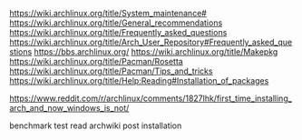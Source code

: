 https://wiki.archlinux.org/title/System_maintenance#
https://wiki.archlinux.org/title/General_recommendations
https://wiki.archlinux.org/title/Frequently_asked_questions
https://wiki.archlinux.org/title/Arch_User_Repository#Frequently_asked_questions
https://bbs.archlinux.org/
https://wiki.archlinux.org/title/Makepkg
https://wiki.archlinux.org/title/Pacman/Rosetta
https://wiki.archlinux.org/title/Pacman/Tips_and_tricks
https://wiki.archlinux.org/title/Help:Reading#Installation_of_packages

https://www.reddit.com/r/archlinux/comments/1827lhk/first_time_installing_arch_and_now_windows_is_not/

benchmark test
read archwiki post installation
